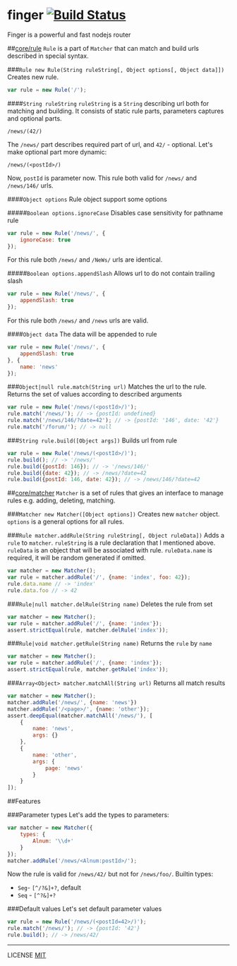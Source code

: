 finger [![Build Status](https://travis-ci.org/fistlabs/finger.svg?branch=master)](https://travis-ci.org/fistlabs/finger)
=========

Finger is a powerful and fast nodejs router

##[core/rule](core/rule.js)
```Rule``` is a part of ```Matcher``` that can match and build urls described in special syntax.

###```Rule new Rule(String ruleString[, Object options[, Object data]])```
Creates new rule.

```js
var rule = new Rule('/');
```

####```String ruleString```
```ruleString``` is a ```String``` describing url both for matching and building.
It consists of static rule parts, parameters captures and optional parts.

```
/news/(42/)
```
The ```/news/``` part describes required part of url, and ```42/``` - optional.
Let's make optional part more dynamic:

```
/news/(<postId>/)
```
Now, ```postId``` is parameter now. This rule both valid for ```/news/``` and ```/news/146/``` urls.

####```Object options```
Rule object support some options

#####```Boolean options.ignoreCase```
Disables case sensitivity for pathname rule

```js
var rule = new Rule('/news/', {
    ignoreCase: true
});
```

For this rule both ```/news/``` and ```/NeWs/``` urls are identical.

#####```Boolean options.appendSlash```
Allows url to do not contain trailing slash

```js
var rule = new Rule('/news/', {
    appendSlash: true
});
```

For this rule both ```/news/``` and ```/news``` urls are valid.

####```Object data```
The data will be appended to rule

```js
var rule = new Rule('/news/', {
    appendSlash: true
}, {
    name: 'news'
});
```

###```Object|null rule.match(String url)```
Matches the url to the rule. Returns the set of values according to described arguments

```js
var rule = new Rule('/news/(<postId>/)');
rule.match('/news/'); // -> {postId: undefined}
rule.match('/news/146/?date=42'); // -> {postId: '146', date: '42'}
rule.match('/forum/'); // -> null
```

###```String rule.build([Object args])```
Builds url from rule

```js
var rule = new Rule('/news/(<postId>/)');
rule.build(); // -> '/news/'
rule.build({postId: 146}); // -> '/news/146/'
rule.build({date: 42}); // -> /news/?date=42
rule.build({postId: 146, date: 42}); // -> /news/146/?date=42
```
##[core/matcher](core/matcher.js)
```Matcher``` is a set of rules that gives an interface to manage rules e.g. adding, deleting, matching.

###```Matcher new Matcher([Object options])```
Creates new ```matcher``` object. ```options``` is a general options for all rules.

###```Rule matcher.addRule(String ruleString[, Object ruleData])```
Adds a ```rule``` to ```matcher```.
```ruleString``` is a rule declaration that I mentioned above.
```ruleData``` is an object that will be associated with rule. ```ruleData.name``` is required, it will be random generated if omitted.

```js
var matcher = new Matcher();
var rule = matcher.addRule('/', {name: 'index', foo: 42});
rule.data.name // -> 'index'
rule.data.foo // -> 42
```

###```Rule|null matcher.delRule(String name)```
Deletes the rule from set

```js
var matcher = new Matcher();
var rule = matcher.addRule('/', {name: 'index'});
assert.strictEqual(rule, matcher.delRule('index'));
```

###```Rule|void matcher.getRule(String name)```
Returns the ```rule``` by ```name```

```js
var matcher = new Matcher();
var rule = matcher.addRule('/', {name: 'index'});
assert.strictEqual(rule, matcher.getRule('index'));
```

###```Array<Object> matcher.matchAll(String url)```
Returns all match results

```js
var matcher = new Matcher();
matcher.addRule('/news/', {name: 'news'})
matcher.addRule('/<page>/', {name: 'other'});
assert.deepEqual(matcher.matchAll('/news/'), [
    {
        name: 'news', 
        args: {}
    }, 
    {
        name: 'other', 
        args: {
            page: 'news'
        }
    }
]);
```

##Features

###Parameter types
Let's add the types to parameters:

```js
var matcher = new Matcher({
    types: {
        Alnum: '\\d+'
    }
});
matcher.addRule('/news/<Alnum:postId>/');
```
Now the rule is valid for ```/news/42/``` but not for ```/news/foo/```.
Builtin types:
 * ```Seg```- ```[^/?&]+?```, default
 * ```Seq```  - ```[^?&]+?```

###Default values
Let's set default parameter values
```js
var rule = new Rule('/news/(<postId=42>/)');
rule.match('/news/'); // -> {postId: '42'}
rule.build(); // -> /news/42/
```
---------
LICENSE [MIT](LICENSE)
